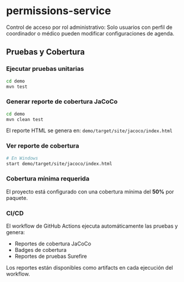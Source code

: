 # permissions-service
Control de acceso por rol administrativo: Solo usuarios con perfil de coordinador o 
médico pueden modificar configuraciones de agenda.

## Pruebas y Cobertura

### Ejecutar pruebas unitarias
```bash
cd demo
mvn test
```

### Generar reporte de cobertura JaCoCo
```bash
cd demo
mvn clean test
```

El reporte HTML se genera en: `demo/target/site/jacoco/index.html`

### Ver reporte de cobertura
```bash
# En Windows
start demo/target/site/jacoco/index.html
```

### Cobertura mínima requerida
El proyecto está configurado con una cobertura mínima del **50%** por paquete.

### CI/CD
El workflow de GitHub Actions ejecuta automáticamente las pruebas y genera:
- Reportes de cobertura JaCoCo
- Badges de cobertura
- Reportes de pruebas Surefire

Los reportes están disponibles como artifacts en cada ejecución del workflow.
